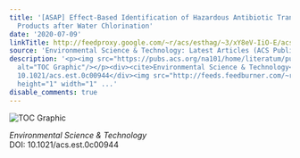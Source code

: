 ```yaml
---
title: '[ASAP] Effect-Based Identification of Hazardous Antibiotic Transformation
  Products after Water Chlorination'
date: '2020-07-09'
linkTitle: http://feedproxy.google.com/~r/acs/esthag/~3/xY8eV-IiO-E/acs.est.0c00944
source: 'Environmental Science & Technology: Latest Articles (ACS Publications)'
description: '<p><img src="https://pubs.acs.org/na101/home/literatum/publisher/achs/journals/content/esthag/0/esthag.ahead-of-print/acs.est.0c00944/20200709/images/medium/es0c00944_0007.gif"
  alt="TOC Graphic"/></p><div><cite>Environmental Science & Technology</cite></div><div>DOI:
  10.1021/acs.est.0c00944</div><img src="http://feeds.feedburner.com/~r/acs/esthag/~4/xY8eV-IiO-E"
  height="1" width="1" ...'
disable_comments: true
---
```

<p><img src="https://pubs.acs.org/na101/home/literatum/publisher/achs/journals/content/esthag/0/esthag.ahead-of-print/acs.est.0c00944/20200709/images/medium/es0c00944_0007.gif" alt="TOC Graphic"/></p><div><cite>Environmental Science & Technology</cite></div><div>DOI: 10.1021/acs.est.0c00944</div><img src="http://feeds.feedburner.com/~r/acs/esthag/~4/xY8eV-IiO-E" height="1" width="1" ...